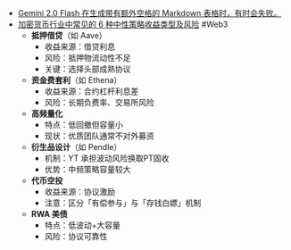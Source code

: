 - [Gemini 2.0 Flash 在生成带有额外空格的 Markdown 表格时，有时会失败。](https://gitlab.rightcapital.io/platform/chatbot-web/-/commit/333ff687344e3432339f6d214690e724dc9f9888)
- [加密货币行业中常见的 6 种中性策略收益类型及风险](https://x.com/Christianeth/status/1888481095924203634) #Web3
	- **抵押借贷**（如 Aave）
		- 收益来源：借贷利息
		- 风险：抵押物流动性不足
		- 关键：选择头部成熟协议
	- **资金费套利**（如 Ethena）
		- 收益来源：合约杠杆利息差
		- 风险：长期负费率、交易所风险
	- **高频量化**
		- 特点：低回撤但容量小
		- 现状：优质团队通常不对外募资
	- **衍生品设计**（如 Pendle）
		- 机制：YT 承担波动风险换取PT固收
		- 优势：中频策略容量较大
	- **代币空投**
		- 收益来源：协议激励
		- 注意：区分「有偿参与」与「存钱白嫖」机制
	- **RWA 美债**
		- 特点：低波动+大容量
		- 风险：协议可靠性
